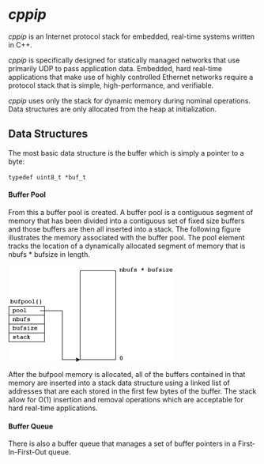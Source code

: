 # *cppip*

*cppip* is an Internet protocol stack for embedded, real-time systems
written in C++.

*cppip* is specifically designed for statically managed networks that
use primarily UDP to pass application data.  Embedded, hard real-time
applications that make use of highly controlled Ethernet networks require
a protocol stack that is simple, high-performance, and verifiable.

*cppip* uses only the stack for dynamic memory during nominal operations.
Data structures are only allocated from the heap at initialization.

## Data Structures

The most basic data structure is the buffer which is simply a pointer to
a byte:

`typedef uint8_t *buf_t`

#### Buffer Pool

From this a buffer pool is created.  A buffer pool is a contiguous segment
of memory that has been divided into a contiguous set of fixed size buffers
and those buffers are then all inserted into a stack.  The following
figure illustrates the memory associated with the buffer pool.  The pool
element tracks the location of a dynamically allocated segment of memory
that is nbufs * bufsize in length.

![Buffer Pool](doc/bufpool.png)

After the bufpool memory is allocated, all of the buffers contained in
that memory are inserted into a stack data structure using a linked list
of addresses that are each stored in the first few bytes of the buffer.
The stack allow for O(1) insertion and removal operations which are
acceptable for hard real-time applications.

#### Buffer Queue

There is also a buffer queue that manages a set of buffer pointers in a
First-In-First-Out queue.
